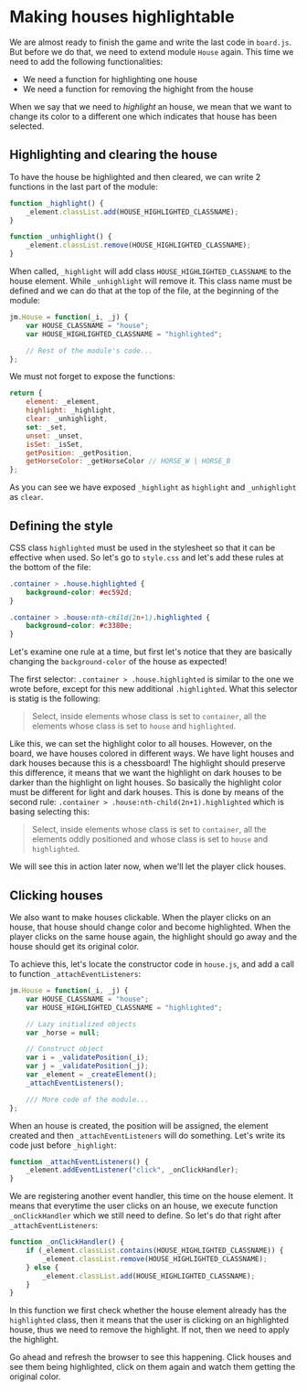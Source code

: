 # Making houses highlightable

We are almost ready to finish the game and write the last code in `board.js`. But before we do that, we need to extend module `House` again. This time we need to add the following functionalities:

- We need a function for highlighting one house
- We need a function for removing the highight from the house

When we say that we need to _highlight_ an house, we mean that we want to change its color to a different one which indicates that house has been selected.

## Highlighting and clearing the house
To have the house be highlighted and then cleared, we can write 2 functions in the last part of the module:

```javascript
function _highlight() {
    _element.classList.add(HOUSE_HIGHLIGHTED_CLASSNAME);
}

function _unhighlight() {
    _element.classList.remove(HOUSE_HIGHLIGHTED_CLASSNAME);
}
```

When called, `_highlight` will add class `HOUSE_HIGHLIGHTED_CLASSNAME` to the house element. While `_unhighlight` will remove it. This class name must be defined and we can do that at the top of the file, at the beginning of the module:

```javascript
jm.House = function(_i, _j) {
    var HOUSE_CLASSNAME = "house";
    var HOUSE_HIGHLIGHTED_CLASSNAME = "highlighted";

    // Rest of the module's code...
};
```

We must not forget to expose the functions:

```javascript
return {
    element: _element,
    highlight: _highlight,
    clear: _unhighlight,
    set: _set,
    unset: _unset,
    isSet: _isSet,
    getPosition: _getPosition,
    getHorseColor: _getHorseColor // HORSE_W | HORSE_B
};
```

As you can see we have exposed `_highlight` as `highlight` and `_unhighlight` as `clear`.

## Defining the style

CSS class `highlighted` must be used in the stylesheet so that it can be effective when used. So let's go to `style.css` and let's add these rules at the bottom of the file:

```css
.container > .house.highlighted {
    background-color: #ec592d;
}

.container > .house:nth-child(2n+1).highlighted {
    background-color: #c3380e;
}
```

Let's examine one rule at a time, but first let's notice that they are basically changing the `background-color` of the house as expected!

The first selector: `.container > .house.highlighted` is similar to the one we wrote before, except for this new additional `.highlighted`. What this selector is statig is the following:

> Select, inside elements whose class is set to `container`, all the elements whose class is set to `house` and `highlighted`.

Like this, we can set the highlight color to all houses. However, on the board, we have houses colored in different ways. We have light houses and dark houses because this is a chessboard! The highlight should preserve this difference, it means that we want the highlight on dark houses to be darker than the highlight on light houses. So basically the highlight color must be different for light and dark houses. This is done by means of the second rule: `.container > .house:nth-child(2n+1).highlighted` which is basing selecting this:

> Select, inside elements whose class is set to `container`, all the elements oddly positioned and whose class is set to `house` and `highlighted`.

We will see this in action later now, when we'll let the player click houses.

## Clicking houses
We also want to make houses clickable. When the player clicks on an house, that house should change color and become highlighted. When the player clicks on the same house again, the highlight should go away and the house should get its original color.

To achieve this, let's locate the constructor code in `house.js`, and add a call to function `_attachEventListeners`:

```javascript
jm.House = function(_i, _j) {
    var HOUSE_CLASSNAME = "house";
    var HOUSE_HIGHLIGHTED_CLASSNAME = "highlighted";

    // Lazy initialized objects
    var _horse = null;

    // Construct object
    var i = _validatePosition(_i);
    var j = _validatePosition(_j);
    var _element = _createElement();
    _attachEventListeners();

    /// More code of the module...
};
```

When an house is created, the position will be assigned, the element created and then `_attachEventListeners` will do something. Let's write its code just before `_highlight`:

```javascript
function _attachEventListeners() {
    _element.addEventListener("click", _onClickHandler);
}
```

We are registering another event handler, this time on the house element. It means that everytime the user clicks on an house, we execute function `_onClickHandler` which we still need to define. So let's do that right after `_attachEventListeners`:

```javascript
function _onClickHandler() {
    if (_element.classList.contains(HOUSE_HIGHLIGHTED_CLASSNAME)) {
        _element.classList.remove(HOUSE_HIGHLIGHTED_CLASSNAME);
    } else {
        _element.classList.add(HOUSE_HIGHLIGHTED_CLASSNAME);
    }
}
```

In this function we first check whether the house element already has the `highlighted` class, then it means that the user is clicking on an highlighted house, thus we need to remove the highlight. If not, then we need to apply the highlight.

Go ahead and refresh the browser to see this happening. Click houses and see them being highlighted, click on them again and watch them getting the original color.
